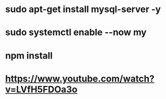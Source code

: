 

# sudo apt-get install mysql-server -y

# sudo systemctl enable --now my

# npm install


# https://www.youtube.com/watch?v=LVfH5FDOa3o